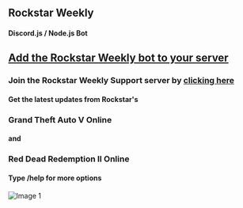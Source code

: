 ## Rockstar Weekly
#### Discord.js / Node.js Bot


## [Add the Rockstar Weekly bot to your server](https://discord.com/oauth2/authorize?client_id=977396560864346142&permissions=414464690240&scope=bot%20applications.commands)

### Join the Rockstar Weekly Support server by [clicking here](https://discord.com/invite/TkrFcwHWfj)

#### Get the latest updates from Rockstar's
### Grand Theft Auto V Online
#### and 
### Red Dead Redemption II Online

#### Type /help for more options


![Image 1](https://imgur.com/d4xw0rQ.jpg)

